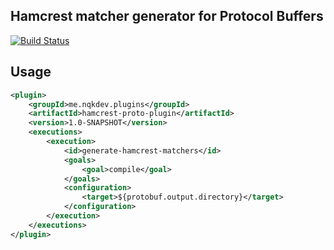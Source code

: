 Hamcrest matcher generator for Protocol Buffers
--
[![Build Status](https://travis-ci.org/nqkdev/hamcrest-proto-plugin.svg?branch=master)](https://travis-ci.org/nqkdev/hamcrest-proto-plugin)

Usage
--

```xml
<plugin>
    <groupId>me.nqkdev.plugins</groupId>
    <artifactId>hamcrest-proto-plugin</artifactId>
    <version>1.0-SNAPSHOT</version>
    <executions>
        <execution>
            <id>generate-hamcrest-matchers</id>
            <goals>
                <goal>compile</goal>
            </goals>
            <configuration>
                <target>${protobuf.output.directory}</target>
            </configuration>
        </execution>
    </executions>
</plugin>
```